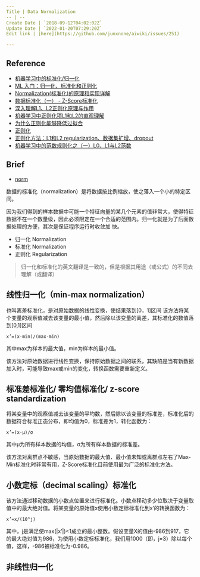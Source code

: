 ```yaml
---
Title | Data Normalization
-- | --
Create Date | `2018-09-12T04:02:02Z`
Update Date | `2022-01-20T07:29:20Z`
Edit link | [here](https://github.com/junxnone/aiwiki/issues/251)

---
```

## Reference

- [机器学习中的标准化/归一化](https://blog.csdn.net/index20001/article/details/78044971)
- [ML 入门：归一化、标准化和正则化](https://blog.csdn.net/dengdengma520/article/details/79630146)
- [Normalization(标准化)的原理和实现详解](https://blog.csdn.net/u011092188/article/details/78174804)
- [数据标准化（一） - Z-Score标准化](https://blog.csdn.net/Orange_Spotty_Cat/article/details/80312154)
- [深入理解L1、L2正则化原理与作用](https://www.cnblogs.com/zingp/p/10375691.html)
- [机器学习中正则化项L1和L2的直观理解](https://blog.csdn.net/jinping_shi/article/details/52433975)
- [为什么正则化能够降低过拟合](https://hit-scir.gitbooks.io/neural-networks-and-deep-learning-zh_cn/content/chap3/c3s5ss2.html)
- [正则化](https://hit-scir.gitbooks.io/neural-networks-and-deep-learning-zh_cn/content/chap3/c3s5ss1.html)
- [正则化方法：L1和L2 regularization、数据集扩增、dropout](https://blog.csdn.net/u012162613/article/details/44261657)
- [机器学习中的范数规则化之（一）L0、L1与L2范数](https://blog.csdn.net/zouxy09/article/details/24971995)

## Brief
- [norm](/norm)

数据的标准化（normalization）是将数据按比例缩放，使之落入一个小的特定区间。

因为我们得到的样本数据中可能一个特征向量的某几个元素的值非常大，使得特征数据不在一个数量级，因此必须限定在一个合适的范围内。归一化就是为了后面数据处理的方便，其次是保证程序运行时收敛加
快。

- 归一化 Normalization
- 标准化 Normalization
- 正则化 Regularization
> 归一化和标准化的英文翻译是一致的，但是根据其用途（或公式）的不同去理解（或翻译）

## 线性归一化（min-max normalization）

也叫离差标准化，是对原始数据的线性变换，使结果落到[0，1]区间
该方法将某个变量的观察值减去该变量的最小值，然后除以该变量的离差，其标准化的数值落到[0,1]区间

```
x’=(x-min)/(max-min)
```
其中max为样本的最大值，min为样本的最小值。

该方法对原始数据进行线性变换，保持原始数据之间的联系，其缺陷是当有新数据加入时，可能导致max或min的变化，转换函数需要重新定义。


## 标准差标准化/ 零均值标准化/ z-score standardization

将某变量中的观察值减去该变量的平均数，然后除以该变量的标准差，标准化后的数据符合标准正态分布，即均值为0，标准差为1，转化函数为：
```
x’=(x-μ)/σ
```
其中μ为所有样本数据的均值，σ为所有样本数据的标准差。

该方法对离群点不敏感，当原始数据的最大值、最小值未知或离群点左右了Max-Min标准化时非常有用，Z-Score标准化目前使用最为广泛的标准化方法。

## 小数定标（decimal scaling）标准化
该方法通过移动数据的小数点位置来进行标准化。小数点移动多少位取决于变量取值中的最大绝对值。将某变量的原始值x使用小数定标标准化到x’的转换函数为：
```
x’=x/(10^j)
```
其中，j是满足使max(|x’|)<1成立的最小整数。假设变量X的值由-986到917，它的最大绝对值为986，为使用小数定标标准化，我们用1000（即，j=3）除以每个值，这样，-986被标准化为-0.986。


## 非线性归一化


